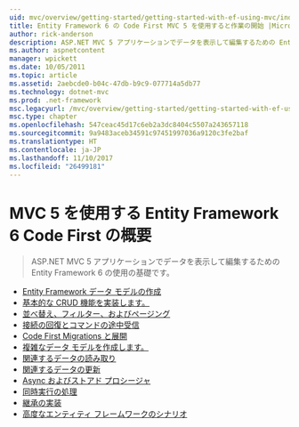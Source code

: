 ```yaml
---
uid: mvc/overview/getting-started/getting-started-with-ef-using-mvc/index
title: Entity Framework 6 の Code First MVC 5 を使用すると作業の開始 |Microsoft ドキュメント
author: rick-anderson
description: ASP.NET MVC 5 アプリケーションでデータを表示して編集するための Entity Framework 6 の使用の基礎です。
ms.author: aspnetcontent
manager: wpickett
ms.date: 10/05/2011
ms.topic: article
ms.assetid: 2aebcde0-b04c-47db-b9c9-077714a5db77
ms.technology: dotnet-mvc
ms.prod: .net-framework
msc.legacyurl: /mvc/overview/getting-started/getting-started-with-ef-using-mvc
msc.type: chapter
ms.openlocfilehash: 547ceac45d17c6eb2a3dc8404c5507a243657118
ms.sourcegitcommit: 9a9483aceb34591c97451997036a9120c3fe2baf
ms.translationtype: HT
ms.contentlocale: ja-JP
ms.lasthandoff: 11/10/2017
ms.locfileid: "26499181"
---
```

<a name="getting-started-with-entity-framework-6-code-first-using-mvc-5"></a>MVC 5 を使用する Entity Framework 6 Code First の概要
====================
> ASP.NET MVC 5 アプリケーションでデータを表示して編集するための Entity Framework 6 の使用の基礎です。


- [Entity Framework データ モデルの作成](creating-an-entity-framework-data-model-for-an-asp-net-mvc-application.md)
- [基本的な CRUD 機能を実装します。](implementing-basic-crud-functionality-with-the-entity-framework-in-asp-net-mvc-application.md)
- [並べ替え、フィルター、およびページング](sorting-filtering-and-paging-with-the-entity-framework-in-an-asp-net-mvc-application.md)
- [接続の回復とコマンドの途中受信](connection-resiliency-and-command-interception-with-the-entity-framework-in-an-asp-net-mvc-application.md)
- [Code First Migrations と展開](migrations-and-deployment-with-the-entity-framework-in-an-asp-net-mvc-application.md)
- [複雑なデータ モデルを作成します。](creating-a-more-complex-data-model-for-an-asp-net-mvc-application.md)
- [関連するデータの読み取り](reading-related-data-with-the-entity-framework-in-an-asp-net-mvc-application.md)
- [関連するデータの更新](updating-related-data-with-the-entity-framework-in-an-asp-net-mvc-application.md)
- [Async およびストアド プロシージャ](async-and-stored-procedures-with-the-entity-framework-in-an-asp-net-mvc-application.md)
- [同時実行の処理](handling-concurrency-with-the-entity-framework-in-an-asp-net-mvc-application.md)
- [継承の実装](implementing-inheritance-with-the-entity-framework-in-an-asp-net-mvc-application.md)
- [高度なエンティティ フレームワークのシナリオ](advanced-entity-framework-scenarios-for-an-mvc-web-application.md)
